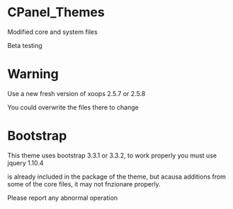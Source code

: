# CPanel_Themes

Modified core and system files

Beta testing

# Warning
Use a new fresh version of xoops 2.5.7 or 2.5.8

You could overwrite the files there to change

# Bootstrap

This theme uses bootstrap 3.3.1 or 3.3.2, to work properly you must use jquery 1.10.4

is already included in the package of the theme, but acausa additions from some of the core files, it may not fnzionare properly.

Please report any abnormal operation
